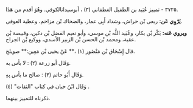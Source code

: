 ٣٧٢٥ - تمييز عُبَيد بن الطفيل الغطفاني (٣) ، أبوسيدانالكوفي. وهُوَ أقدم من هَذَا.

**يَرْوِي عَن:** ربعي بْن حراش، وشداد أَبِي عمار، والضحاك بْن مزاحم، وعطية العوفي.

**ويروي عَنه:** بَكْر بْن بكار، وعُبَيد اللَّه بْن موسى، وأبو نعيم الفضل بْن دكين، وقبيصة بْن عقبة، ومحمد بْن الحسن بْن الزبير الأسدي، ووكيع بْن الجراح.

قال إِسْحَاق بْن مَنْصُور (١) ،** عَنْ يحيى بْن مَعِين:** صويلح.

وَقَال أبو زرعة (٢) : لا بأس به.

وَقَال أَبُو حاتم (٣) : صالح ما بأس بِهِ.

وَقَال ابْنُ حبان في كتاب "الثقات" (٤) .

ذكرناه للتمييز بينهما.